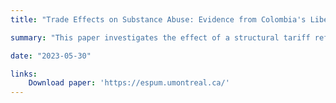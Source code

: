 ```yaml
---
title: "Trade Effects on Substance Abuse: Evidence from Colombia's Liberalization"

summary: "This paper investigates the effect of a structural tariff reform on substance abuse in Colombia. Using administrative data on the universe of emergency room visits and hospitalizations, I find that municipalities potentially more exposed to trade exhibit relative increases in total substance abuse. I show that these results are not explained by pre-trends in substance abuse rates, and that increases in substance abuse may be mediated by a stress channel through losses in the labor market. The  findings hold when employing a broad array of robustness checks."

date: "2023-05-30"

links:
    Download paper: 'https://espum.umontreal.ca/'
---
```


